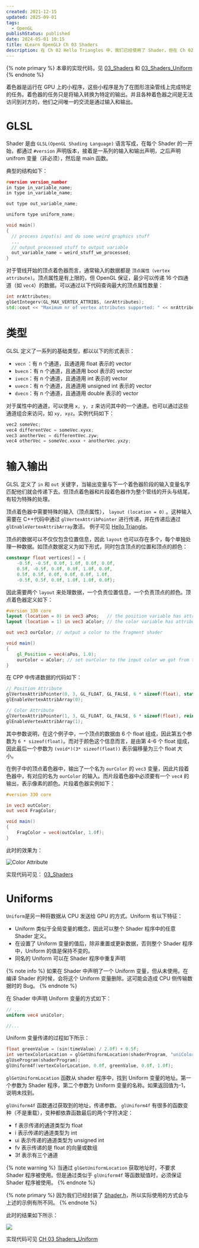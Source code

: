 ```yaml
---
created: 2021-12-15
updated: 2025-09-01
tags:
  - OpenGL
publishStatus: published
date: 2024-05-01 10:15
title: 《Learn OpenGL》 Ch 03 Shaders
description: 在 Ch 02 Hello Triangles 中，我们已经使用了 Shader，但在 Ch 02 中并没有详细的介绍。在本章中，会详细的介绍 Shader 的相关内容以及两种向 Shader 传递数据的方式 - Uniform 和 Attributes。
---
```


{% note primary %}
本章的实现代码，见 [03_Shaders](https://github.com/xuejiaW/LearnOpenGL/tree/main/_03_Shaders) 和 [03_Shaders_Uniform](https://github.com/xuejiaW/LearnOpenGL/tree/main/_03_Shaders_Uniform)
{% endnote %}

着色器是运行在 GPU 上的小程序，这些小程序是为了在图形渲染管线上完成特定的任务。着色器的任务只是将输入转换为特定的输出。并且各种着色器之间是无法访问到对方的，他们之间唯一的交流是通过输入和输出。

# GLSL

Shader 是由 `GLSL(OpenGL Shading Language)` 语言写成，在每个 Shader 的一开始，都通过 `#version` 声明版本，接着是一系列的输入和输出声明，之后声明 unifrom 变量（非必须），然后是 main 函数。

典型的结构如下：

```cpp
#version version_number
in type in_variable_name;
in type in_variable_name;

out type out_variable_name;

uniform type uniform_name;

void main()
{
  // process input(s) and do some weird graphics stuff
  ...
  // output processed stuff to output variable
  out_variable_name = weird_stuff_we_processed;
}
```

对于管线开始的顶点着色器而言，通常输入的数据都是 `顶点属性（vertex attribute)`。顶点属性是有上限的，但 OpenGL 保证，最少可以传递 16 个四通道（如 `vec4`）的数据。可以通过以下代码查询最大的顶点属性数量：

```cpp
int nrAttributes;
glGetIntegerv(GL_MAX_VERTEX_ATTRIBS, &nrAttributes);
std::cout << "Maximum nr of vertex attributes supported: " << nrAttributes << std::endl;
```

# 类型

GLSL 定义了一系列的基础类型，都以以下的形式表示：

-   `vecn` ：有 n 个通道，且通道用 float 表示的 vector
-   `bvecn`：有 n 个通道，且通道用 bool 表示的 vector
-   `ivecn`：有 n 个通道，且通道用 int 表示的 vector
-   `uvecn`：有 n 个通道，且通道用 unsigned int 表示的 vector
-   `dvecn`：有 n 个通道，且通道用 double 表示的 vector

对于属性中的通道，可以使用 `x, y, z` 来访问其中的一个通道。也可以通过这些通道组合来访问，如 `xy, xyz`。实例代码如下：

```cpp
vec2 someVec;
vec4 differentVec = someVec.xyxx;
vec3 anotherVec = differentVec.zyw;
vec4 otherVec = someVec.xxxx + anotherVec.yxzy;
```

# 输入输出

GLSL 定义了 `in` 和 `out` 关键字，当输出变量与下一个着色器阶段的输入变量名字匹配他们就会传递下去。但顶点着色器和片段着色器作为整个管线的开头与结尾，有较为特殊的处理。

顶点着色器中需要特殊的输入（顶点属性）， `layout (location = 0)` 。这种输入需要在 C++代码中通过 `glVertexAttribPointer` 进行传递，并在传递后通过 `glEnableVertexAttribArray`激活。 例子可见 [Hello Triangle](/ch_02_hello_triangle)。

顶点的数据可以不仅仅包含位置信息，因此 `layout` 也可以存在多个，每个单独处理一种数据。如顶点数据定义为如下形式，同时包含顶点的位置和顶点的颜色：

```cpp
constexpr float vertices[] = {
    -0.5f, -0.5f, 0.0f, 1.0f, 0.0f, 0.0f,
    0.5f, -0.5f, 0.0f, 0.0f, 1.0f, 0.0f,
    0.5f, 0.5f, 0.0f, 0.0f, 0.0f, 1.0f,
    -0.5f, 0.5f, 0.0f, 1.0f, 1.0f, 0.0f};
```

因此需要两个 `layout` 来处理数据，一个负责位置信息，一个负责顶点的颜色。顶点着色器定义如下：

```glsl
#version 330 core
layout (location = 0) in vec3 aPos;   // the position variable has attribute position 0
layout (location = 1) in vec3 aColor; // the color variable has attribute position 1

out vec3 ourColor; // output a color to the fragment shader

void main()
{
    gl_Position = vec4(aPos, 1.0);
    ourColor = aColor; // set ourColor to the input color we got from the vertex data
}
```

在 CPP 中传递数据的代码如下：

```cpp
// Position Attribute
glVertexAttribPointer(0, 3, GL_FLOAT, GL_FALSE, 6 * sizeof(float), static_cast<void*>(0));
glEnableVertexAttribArray(0);

// Color Attribute
glVertexAttribPointer(1, 3, GL_FLOAT, GL_FALSE, 6 * sizeof(float), reinterpret_cast<void*>(3 * sizeof(float)));
glEnableVertexAttribArray(1);
```

其中参数说明，在这个例子中，一个顶点的数据由 6 个 float 组成，因此第五个参数为 `6 * sizeof(float)`。而对于颜色这个信息而言，是由第 4-6 个 float 组成，因此最后一个参数为 `(void*)(3* sizeof(float))` 表示偏移量为三个 float 大小。

在例子中的顶点着色器中，输出了一个名为 `ourColor` 的 `vec3` 变量，因此片段着色器中，有对应的名为 `ourColor` 的输入。而片段着色器中必须要有一个 `vec4` 的输出，表示像素的颜色。片段着色器实例如下：

```glsl
#version 330 core

in vec3 outColor;
out vec4 FragColor;

void main()
{
    FragColor = vec4(outColor, 1.0f);
}
```

此时的效果为：

![Color Attribute](/ch_03_shaders/2024-05-01-22-03-21.png)

实现代码可见：
[03_Shaders](https://github.com/xuejiaW/LearnOpenGL/tree/main/_03_Shaders)

# Uniforms

`Uniform`是另一种将数据从 CPU 发送给 GPU 的方式。Uniform 有以下特征：

-   Uniform 类似于全局变量的概念，因此可以整个 Shader 程序中的任意 Shader 定义。
-   在设置了 Uniform 变量的值后，除非重置或更新数据，否则整个 Shader 程序中，Uniform 的值是保持不变的。
-   同名的 Uniform 可以在 Shader 程序中重复声明

{% note info %}
如果在 Shader 中声明了一个 Uniform 变量，但从未使用。在编译 Shader 的时候，会将这个 Uniform 变量删除。这可能会造成 CPU 侧传输数据时的 Bug。
{% endnote %}

在 Shader 中声明 Uniform 变量的方式如下：

```glsl
// ...
uniform vec4 uniColor;

//...

```

Uniform 变量传递的过程如下所示：

```cpp
float greenValue = (sin(timeValue) / 2.0f) + 0.5f;
int vertexColorLocation = glGetUniformLocation(shaderProgram, "uniColor");
glUseProgram(shaderProgram);
glUniform4f(vertexColorLocation, 0.0f, greenValue, 0.0f, 1.0f);
```

`glGetUniformLocation` 函数从 shader 程序中，找到 Uniform 变量的地址。第一个参数为 Shader 程序，第二个参数为 Uniform 变量的名称。如果返回值为-1，说明未找到。

`glUniform4f` 函数通过获取到的地址，传递参数。 `glUniform4f` 有很多的函数变种（不是重载），变种都依靠函数最后的两个字符决定：

-   f 表示传递的通道类型为 float
-   i 表示传递的通道类型为 int
-   ui 表示传递的通道类型为 unsigned int
-   fv 表示传递的是 float 的向量或数组
-   3f 表示有三个通道

{% note warning %}
当通过 `glGetUniformLocation` 获取地址时，不要求 Shader 程序被使用。但是通过类似于 `glUniform4f` 等函数赋值时，必须保证 Shader 程序被使用。
{% endnote %}

{% note primary %}
因为我们已经封装了 [Shader.h](https://github.com/xuejiaW/LearnOpenGL/blob/main/utilities/Shader.h)，所以实际使用的方式会与上述的示例有所不同。
{% endnote %}

此时的结果如下所示：

![](/ch_03_shaders/gif.gif)

实现代码可见 [CH 03 Shaders_Uniform](https://github.com/xuejiaW/LearnOpenGL/tree/main/_03_Shaders_Uniform)


